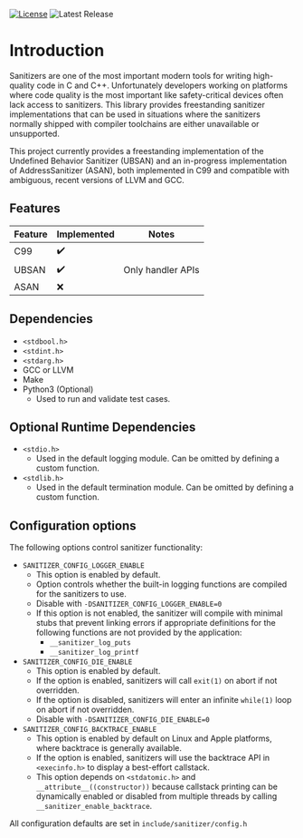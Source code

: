 [![License](https://img.shields.io/github/license/J-Montgomery/freestanding_sanitizers)](https://github.com/J-Montgomery/freestanding_sanitizers/blob/master/LICENSE.txt)
![Latest Release](https://img.shields.io/github/v/release/J-Montgomery/freestanding_sanitizers)

# Introduction

Sanitizers are one of the most important modern tools for writing high-quality code in C and C++. Unfortunately developers working on platforms where code quality is the most important like safety-critical devices often lack access to sanitizers. This library provides freestanding sanitizer implementations that can be used in situations where the sanitizers normally shipped with compiler toolchains are either unavailable or unsupported.

This project currently provides a freestanding implementation of the Undefined Behavior Sanitizer (UBSAN) and an in-progress implementation of AddressSanitizer (ASAN), both implemented in C99 and compatible with ambiguous, recent versions of LLVM and GCC.

## Features
| Feature             | Implemented        | Notes |
|---------------------|--------------------|-------|
| C99                 | :heavy_check_mark: |       |
| UBSAN               | :heavy_check_mark: | Only handler APIs |
| ASAN                | :x:                |       |


## Dependencies
* `<stdbool.h>`
* `<stdint.h>`
* `<stdarg.h>`
* GCC or LLVM
* Make
* Python3 (Optional)
  * Used to run and validate test cases.

## Optional Runtime Dependencies
* `<stdio.h>`
  * Used in the default logging module. Can be omitted by defining a custom function.
* `<stdlib.h>`
  * Used in the default termination module. Can be omitted by defining a custom function.

## Configuration options

The following options control sanitizer functionality:

* `SANITIZER_CONFIG_LOGGER_ENABLE`
  * This option is enabled by default.
  * Option controls whether the built-in logging functions are compiled for the sanitizers to use.
  * Disable with `-DSANITIZER_CONFIG_LOGGER_ENABLE=0`
  * If this option is not enabled, the sanitizer will compile with minimal stubs that prevent linking errors if appropriate definitions for the following functions are not provided by the application:
    * `__sanitizer_log_puts`
    * `__sanitizer_log_printf`
* `SANITIZER_CONFIG_DIE_ENABLE`
  * This option is enabled by default.
  * If the option is enabled, sanitizers will call `exit(1)` on abort if not overridden.
  * If the option is disabled, sanitizers will enter an infinite `while(1)` loop on abort if not overridden.
  * Disable with `-DSANITIZER_CONFIG_DIE_ENABLE=0`
* `SANITIZER_CONFIG_BACKTRACE_ENABLE`
  * This option is enabled by default on Linux and Apple platforms, where backtrace is generally available.
  * If the option is enabled, sanitizers will use the backtrace API in `<execinfo.h>` to display a best-effort callstack.
  * This option depends on `<stdatomic.h>` and `__attribute__((constructor))` because callstack printing can be dynamically enabled or disabled from multiple threads by calling `__sanitizer_enable_backtrace`.

All configuration defaults are set in `include/sanitizer/config.h`
